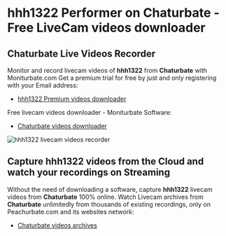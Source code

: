 # hhh1322 Performer on Chaturbate - Free LiveCam videos downloader

## Chaturbate Live Videos Recorder

Monitor and record livecam videos of **hhh1322** from **Chaturbate** with Moniturbate.com
Get a premium trial for free by just and only registering with your Email address:
* [hhh1322 Premium videos downloader](https://moniturbate.com/request-demo-licence-key.html)

Free livecam videos downloader - Moniturbate Software:
* [Chaturbate videos downloader](https://moniturbate.com/moniturbate-download-software.html)

![hhh1322 livecam videos recorder](https://peachurnet.com/templates/moniturbate-software.png)


## Capture hhh1322 videos from the Cloud and watch your recordings on Streaming

Without the need of downloading a software, capture **hhh1322** livecam videos from **Chaturbate** 100% online.
Watch Livecam archives from **Chaturbate** unlimitedly from thousands of existing recordings, only on Peachurbate.com and its websites network:
* [Chaturbate videos archives](https://peachurnet.com/)